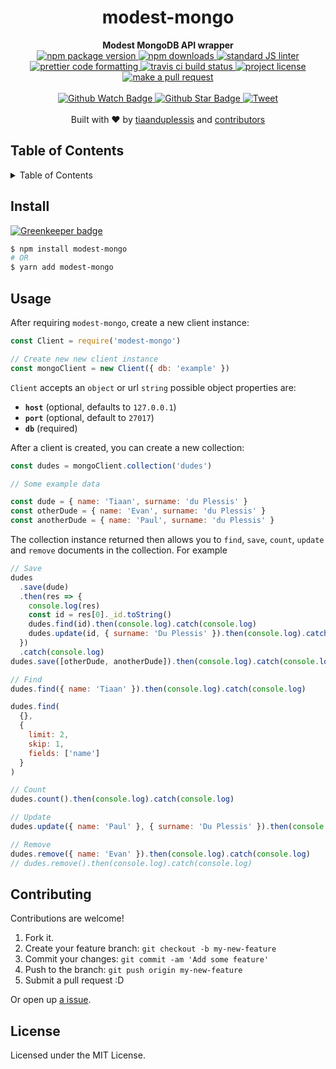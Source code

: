
<h1 align="center">modest-mongo</h1>
<div align="center">
  <strong>Modest MongoDB API wrapper</strong>
</div>
<div align="center">
  <a href="https://npmjs.org/package/modest-mongo">
    <img src="https://img.shields.io/npm/v/modest-mongo.svg?style=flat-square" alt="npm package version" />
  </a>
  <a href="https://npmjs.org/package/modest-mongo">
  <img src="https://img.shields.io/npm/dm/modest-mongo.svg?style=flat-square" alt="npm downloads" />
  </a>
  <a href="https://github.com/feross/standard">
    <img src="https://img.shields.io/badge/code%20style-standard-brightgreen.svg?style=flat-square" alt="standard JS linter" />
  </a>
  <a href="https://github.com/prettier/prettier">
    <img src="https://img.shields.io/badge/styled_with-prettier-ff69b4.svg?style=flat-square" alt="prettier code formatting" />
  </a>
  <a href="https://travis-ci.org/tiaanduplessis/modest-mongo">
    <img src="https://img.shields.io/travis/tiaanduplessis/modest-mongo.svg?style=flat-square" alt="travis ci build status" />
  </a>
  <a href="https://github.com/tiaanduplessis/modest-mongo/blob/master/LICENSE">
    <img src="https://img.shields.io/npm/l/modest-mongo.svg?style=flat-square" alt="project license" />
  </a>
  <a href="http://makeapullrequest.com">
    <img src="https://img.shields.io/badge/PRs-welcome-brightgreen.svg?style=flat-square" alt="make a pull request" />
  </a>
</div>
<br>
<div align="center">
  <a href="https://github.com/tiaanduplessis/modest-mongo/watchers">
    <img src="https://img.shields.io/github/watchers/tiaanduplessis/modest-mongo.svg?style=social" alt="Github Watch Badge" />
  </a>
  <a href="https://github.com/tiaanduplessis/modest-mongo/stargazers">
    <img src="https://img.shields.io/github/stars/tiaanduplessis/modest-mongo.svg?style=social" alt="Github Star Badge" />
  </a>
  <a href="https://twitter.com/intent/tweet?text=Check%20out%20modest-mongo!%20https://github.com/tiaanduplessis/modest-mongo%20%F0%9F%91%8D">
    <img src="https://img.shields.io/twitter/url/https/github.com/tiaanduplessis/modest-mongo.svg?style=social" alt="Tweet" />
  </a>
</div>
<br>
<div align="center">
  Built with ❤︎ by <a href="https://github.com/tiaanduplessis">tiaanduplessis</a> and <a href="https://github.com/tiaanduplessis/modest-mongo/contributors">contributors</a>
</div>

<h2>Table of Contents</h2>
<details>
  <summary>Table of Contents</summary>
  <li><a href="#install">Install</a></li>
  <li><a href="#usage">Usage</a></li>
  <li><a href="#contribute">Contribute</a></li>
  <li><a href="#license">License</a></li>
</details>

## Install

[![Greenkeeper badge](https://badges.greenkeeper.io/tiaanduplessis/modest-mongo.svg)](https://greenkeeper.io/)

```sh
$ npm install modest-mongo
# OR
$ yarn add modest-mongo
```
## Usage

After requiring `modest-mongo`, create a new client instance:

```js
const Client = require('modest-mongo')

// Create new new client instance
const mongoClient = new Client({ db: 'example' })
```

`Client` accepts an `object` or url `string` possible object properties are:

- **`host`** (optional, defaults to `127.0.0.1`)
- **`port`** (optional, default to `27017`)
- **`db`** (required)

After a client is created, you can create a new collection:

```js
const dudes = mongoClient.collection('dudes')

// Some example data

const dude = { name: 'Tiaan', surname: 'du Plessis' }
const otherDude = { name: 'Evan', surname: 'du Plessis' }
const anotherDude = { name: 'Paul', surname: 'du Plessis' }
```

The collection instance returned then allows you to `find`, `save`, `count`, `update` and `remove` documents in the collection. For example


```js
// Save
dudes
  .save(dude)
  .then(res => {
    console.log(res)
    const id = res[0]._id.toString()
    dudes.find(id).then(console.log).catch(console.log)
    dudes.update(id, { surname: 'Du Plessis' }).then(console.log).catch(console.log)
  })
  .catch(console.log)
dudes.save([otherDude, anotherDude]).then(console.log).catch(console.log)

// Find
dudes.find({ name: 'Tiaan' }).then(console.log).catch(console.log)

dudes.find(
  {},
  {
    limit: 2,
    skip: 1,
    fields: ['name']
  }
)

// Count
dudes.count().then(console.log).catch(console.log)

// Update
dudes.update({ name: 'Paul' }, { surname: 'Du Plessis' }).then(console.log).catch(console.log)

// Remove
dudes.remove({ name: 'Evan' }).then(console.log).catch(console.log)
// dudes.remove().then(console.log).catch(console.log)

```

## Contributing

Contributions are welcome!

1. Fork it.
2. Create your feature branch: `git checkout -b my-new-feature`
3. Commit your changes: `git commit -am 'Add some feature'`
4. Push to the branch: `git push origin my-new-feature`
5. Submit a pull request :D

Or open up [a issue](https://github.com/tiaanduplessis/modest-mongo/issues).

## License

Licensed under the MIT License.
